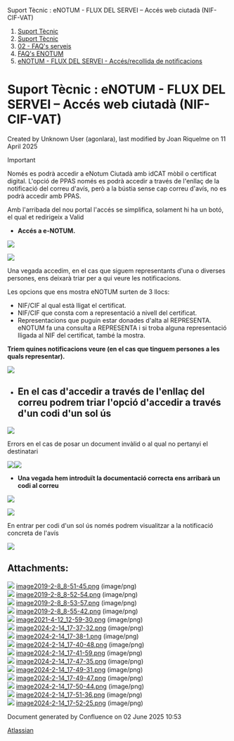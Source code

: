 Suport Tècnic : eNOTUM - FLUX DEL SERVEI – Accés web ciutadà (NIF-CIF-VAT)  

1.  [Suport Tècnic](index.md)
2.  [Suport Tècnic](13893782.md)
3.  [02 - FAQ's serveis](26313393.md)
4.  [FAQ's ENOTUM](28705561.md)
5.  [eNOTUM - FLUX DEL SERVEI - Accés/recollida de notificacions](28706661.md)

Suport Tècnic : eNOTUM - FLUX DEL SERVEI – Accés web ciutadà (NIF-CIF-VAT)
==========================================================================

Created by Unknown User (agonlara), last modified by Joan Riquelme on 11 April 2025

Important

Només es podrà accedir a eNotum Ciutadà amb idCAT mòbil o certificat digital. L'opció de PPAS només es podrà accedir a través de l'enllaç de la notificació del correu d'avís, però a la bústia sense cap correu d'avís, no es podrà accedir amb PPAS.

Amb l'arribada del nou portal l'accés se simplifica, solament hi ha un botó, el qual et redirigeix a Valid

*   **Accés a e-NOTUM.**

![](attachments/26313358/100009290.png)

![](attachments/26313358/100009291.png)

  

Una vegada accedim, en el cas que siguem representants d'una o diverses persones, ens deixarà triar per a qui veure les notificacions.

Les opcions que ens mostra eNOTUM surten de 3 llocs:

*   NIF/CIF al qual està lligat el certificat.
*   NIF/CIF que consta com a representació a nivell del certificat.
*   Representacions que puguin estar donades d'alta al REPRESENTA. eNOTUM fa una consulta a REPRESENTA i si troba alguna representació lligada al NIF del certificat, també la mostra.

  

  

**Triem quines notificacions veure (en el cas que tinguem persones a les quals representar).**

![](attachments/26313358/100009293.png)

  

  

*   **En el cas d'accedir a través de l'enllaç del correu podrem triar l'opció d'accedir a través d'un codi d'un sol ús**
    ---------------------------------------------------------------------------------------------------------------------
    

![](attachments/26313358/100009294.png)

  

Errors en el cas de posar un document invàlid o al qual no pertanyi el destinatari

![](attachments/26313358/100009295.png)![](attachments/26313358/100009296.png)

*   **Una vegada hem introduït la documentació correcta ens arribarà un codi al correu**
    

![](attachments/26313358/100009297.png)

  

![](attachments/26313358/100009298.png)

En entrar per codi d'un sol ús només podrem visualitzar a la notificació concreta de l'avís

![](attachments/26313358/100009299.png)

  

Attachments:
------------

![](images/icons/bullet_blue.gif) [image2019-2-8\_8-51-45.png](attachments/26313358/26314840.png) (image/png)  
![](images/icons/bullet_blue.gif) [image2019-2-8\_8-52-54.png](attachments/26313358/26314838.png) (image/png)  
![](images/icons/bullet_blue.gif) [image2019-2-8\_8-53-57.png](attachments/26313358/26314836.png) (image/png)  
![](images/icons/bullet_blue.gif) [image2019-2-8\_8-55-42.png](attachments/26313358/26314835.png) (image/png)  
![](images/icons/bullet_blue.gif) [image2021-4-12\_12-59-30.png](attachments/26313358/41522457.png) (image/png)  
![](images/icons/bullet_blue.gif) [image2024-2-14\_17-37-32.png](attachments/26313358/100009290.png) (image/png)  
![](images/icons/bullet_blue.gif) [image2024-2-14\_17-38-1.png](attachments/26313358/100009291.png) (image/png)  
![](images/icons/bullet_blue.gif) [image2024-2-14\_17-40-48.png](attachments/26313358/100009292.png) (image/png)  
![](images/icons/bullet_blue.gif) [image2024-2-14\_17-41-59.png](attachments/26313358/100009293.png) (image/png)  
![](images/icons/bullet_blue.gif) [image2024-2-14\_17-47-35.png](attachments/26313358/100009294.png) (image/png)  
![](images/icons/bullet_blue.gif) [image2024-2-14\_17-49-31.png](attachments/26313358/100009295.png) (image/png)  
![](images/icons/bullet_blue.gif) [image2024-2-14\_17-49-47.png](attachments/26313358/100009296.png) (image/png)  
![](images/icons/bullet_blue.gif) [image2024-2-14\_17-50-44.png](attachments/26313358/100009297.png) (image/png)  
![](images/icons/bullet_blue.gif) [image2024-2-14\_17-51-36.png](attachments/26313358/100009298.png) (image/png)  
![](images/icons/bullet_blue.gif) [image2024-2-14\_17-52-25.png](attachments/26313358/100009299.png) (image/png)  

Document generated by Confluence on 02 June 2025 10:53

[Atlassian](http://www.atlassian.com/)